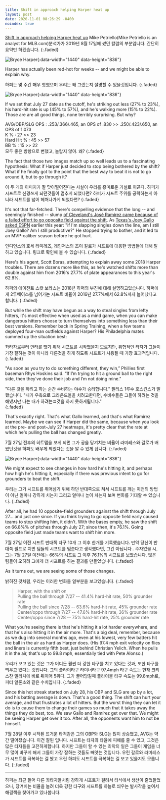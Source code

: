 ```yaml
---
title: Shift in approach helping Harper heat up
layout: post
date: 2020-11-01 08:26:29 -0400
noindex: true
---
```


[Shift in approach helping Harper heat up](https://www.mlb.com/phillies/news/bryce-harper-having-success-against-shift) Mike Petriello(Mike Petriello is an analyst for MLB.com)분석가가 2019년 8월 17일에 썼던 칼럼의 부분입니다. 간단히 요약만 하겠습니다.
{:.faded}

![Bryce Harper](https://img.mlbstatic.com/mlb-images/image/private/t_16x9/t_w1024/mlb/ier1kjeuo3bxuhealntb){:data-width="1440" data-height="836"}

Harper has actually been red-hot for weeks -- and we might be able to explain why.

하퍼는 몇 주간 매우 핫했으며 우리는 왜 그랬는지 설명할 수 있을것입니다.
{:.faded}

![Bryce Harper](https://img.mlbstatic.com/mlb-images/image/private/t_16x9/t_w1024/mlb/qwfjnoszfytojqfqck6w){:data-width="1440" data-height="836"}

If we set that July 27 date as the cutoff, he's striking out less (27% to 23%), his hard-hit rate is up (45% to 57%), and he's walking more (15% to 22%). Those are are all good things, none terribly surprising. But why?

AVG/OBP/SLG OPS : .253/.366/.465, an OPS of .830 >> .250/.423/.650, an OPS of 1.073   
K % : 27 >> 23   
Hard Hit % : 45 >> 57   
BB % : 15 >> 22   
모두 좋은 방향으로 변했고, 놀랍지 않아. 왜?
{:.faded}

The fact that those two images match up so well leads us to a fascinating hypothesis: What if Harper just decided to stop being bothered by the shift? What if he finally got to the point that the best way to beat it is not to go around it, but to go through it?

이 두 개의 이미지가 잘 맞아떨어진다는 사실이 우리를 흥미로운 가설로 이끈다. 하퍼가 시프트로 신경쓰게 되던것들이 멈추게 되었다면? 하퍼가 시프트 주위를 공략하는게 아니라 시프트를 넘어 헤쳐나가게 되었다면?
{:.faded}

It's not that far-fetched. There's compelling evidence that the long -- and seemingly finished -- slump [of Cleveland's José Ramírez came because of a failed effort to go opposite field against the shift](https://blogs.fangraphs.com/the-old-school-approach-failed-jose-ramirez/). As [Texas's Joey Gallo asked ESPN](https://www.espn.com/mlb/story/_/id/26756077/joey-gallo-king-baseball-three-true-outcomes-era) earlier this year: "if I'm slapping singles down the line, am I still Joey Gallo? Am I still productive?" He stopped trying to bother, and it led to an MVP-caliber season before he got hurt.

인디언스의 호세 라미레즈, 레인저스의 조이 갈로가 시프트에 대응한 방법들에 대해 말하고 있습니다. 링크로 확인해 볼 수 있습니다.
{:.faded}

Here's his agent, Scott Boras, attempting to explain away some 2018 Harper troubles. There are dozens more like this, as he's watched shifts more than double against him from 2016's 27.7% of plate appearances to this year's 62.8%.

하퍼의 에이전트 스캇 보라스는 2018년 하퍼의 부진에 대해 설명하고있습니다. 하퍼에게 2루베이스를 넘어가는 시프트 비율이 2016년 27.7%에서 62.8%까지 늘어났다고 합니다.
{:.faded}

But while the shift may have begun as a way to steal singles from lefty hitters, it's most effective when used as a mind game, when you can make dangerous hitters choose to turn themselves into something less than their best versions. Remember back in Spring Training, when a few teams deployed four-man outfields against Harper? His Philadelphia mates summed up the situation best:

좌타자로부터 안타를 뺏기 위해 시프트를 시작했을지 모르지만, 위협적인 타자가 그들이 가장 잘하는 것이 아니라 다른것을 하게 하도록 시프트가 사용될 때 가장 효과적입니다.
{:.faded}

"As soon as you try to do something different, they win,” Phillies first baseman Rhys Hoskins said. “If I’m trying to hit a ground ball to the right side, then they’ve done their job and I’m not doing mine."

"다른 것을 하려고 하는 순간 수비하는 야수가 승리합니다." 필리스 1루수 호스킨스가 말했습니다. "내가 우측으로 그라운드볼을 치려고한다면, 수비수들은 그들이 하려는 것을 해냈지만 나는 내가 하려는ㅍ것을 하지 못하게됩니다."   
{:.faded}

That's exactly right. That's what Gallo learned, and that's what Ramírez learned. Maybe we can see if Harper did the same, because when you look at the pre- and post-July 27 heatmaps, it's pretty clear that the rate at which he's pulling the ball has changed greatly.

7월 27일 전후의 히트맵을 보게 되면 그가 공을 당겨치는 비율이 라미레스와 갈로가 배웠던것을 하퍼도 배우게 되었다는 것을 알 수 있게 됩니다.
{:.faded}

![Bryce Harper](https://img.mlbstatic.com/mlb-images/image/private/t_16x9/t_w1024/mlb/t8ptxglxzvja9zsxvknv){:data-width="1440" data-height="836"}

We might expect to see changes in how hard he's hitting it, and perhaps how high he's hitting it, especially if there was previous intent to go for grounders to beat the shift.

우리는 그가 시프트를 뛰어넘기 위해 하던 반대쪽으로 쳐서 시프트를 깨는 이전의 방법이 아닌 얼마나 강하게 치는지 그리고 얼마나 높이 치는지 보며 변화를 기대할 수 있습니다.
{:.faded}

After all, he had 10 opposite-field grounders against the shift through July 27... and just one since. If you think trying to go opposite field early caused teams to stop shifting him, it didn't. With the bases empty, he saw the shift on 66.8%% of pitches through July 27; since then, it's 76.1%. Going opposite field just made teams want to shift him more.

7월 27일 이전 시프트 반대쪽 타구 10개 그 이후 한개를 기록했습니다. 만약 당신이 반대쪽 필드로 치면 팀들의 시프트를 멈춘다고 생각했다면, 그건 아닙니다.. 주자없을 시, 그는 7월 27일 이전에는 66%의 시프트 그 이후 76.1%의 시프트를 보았습니다. 많은 팀들이 오히려 그에게 더 시프트를 하는 결과를 만들었습니다.
{:.faded}

As it turns out, we are seeing some of those changes.

밝혀진 것처럼, 우리는 이러한 변화들 일부분을 보고있습니다.
{:.faded}

> Harper, with the shift on   
Pulling the ball through 7/27 -- 41.4% hard-hit rate, 50% grounder rate   
Pulling the ball since 7/28 -- 63.6% hard-hit rate, 45% grounder rate   
Center/oppo through 7/27 -- 47.6% hard-hit rate, 36% grounder rate   
Center/oppo since 7/28 -- 75% hard-hit rate, 25% grounder rate

What you're seeing there is that he's hitting it a lot harder everywhere, and that he's also hitting it in the air more. That's a big deal, remember, because as we dug into several months ago, even at his lowest, very few batters hit the ball in the air as hard as Harper does. (His 97.4 mph exit velocity on flies and liners is currently fifth best, just behind Christian Yelich. When he pulls it in the air, that's up to 99.8 mph, essentially tied with Pete Alonso.)

우리가 보고 있는 것은 그가 어디든 훨씬 더 강한 타구를 치고 있다는 것과, 또한 타구를 띄우고 있다는 것입니다. 그의 플라이타구 라이너타구 97.4mph 타구 속도는 현재 크리스찬 옐리치에 바로 뒤이어 5위다. 그가 끌어당길때 플라이볼 타구 속도는 99.8mph로, 피터 알론소와 같은 수치입니다.
{:.faded}

Since this hot streak started on July 28, his OBP and SLG are up by a lot, and his batting average is down. That's a good thing. The shift can hurt your average, and that frustrates a lot of hitters. But the worst thing they can let it do is to cause them to change their games so much that it takes away the things they do best, too. We saw Gallo and Ramírez get over that. We might be seeing Harper get over it too. After all, the opponents want him to not be himself.

7월 28일 이후 시작된 뜨거운 타격감은 그의 OBP와 SLG는 많이 상승했고, AVG는 약간 떨어졌습니다. 이건 잘된 입니다. 시프트는 타자의 타율에 피해를 줄 수 있고, 그것은 많은 타자들을 고전하게합니다. 하지만 그들이 할 수 있는 최악의 일은 그들이 게임을 너무 많이 바꾸게 해서 그들이 가장 잘하는 것들도 빼앗는 것입니다. 우린 갈로와 라미레스가 시프트를 극복하는 걸 봤고 우린 하퍼도 시프트를 극복하는 걸 보고 있을지도 모릅니다.
{:.faded}

---

하퍼는 최근 들어 다른 좌타자들처럼 강하게 시프트가 걸려서 타석에서 생산이 줄었들었으나, 당겨치는 비율을 늘려 더욱 강한 타구와 시프트를 하늘로 띄우는 발사각을 높여서 해결책을 찾아가고 있나봅니다.
